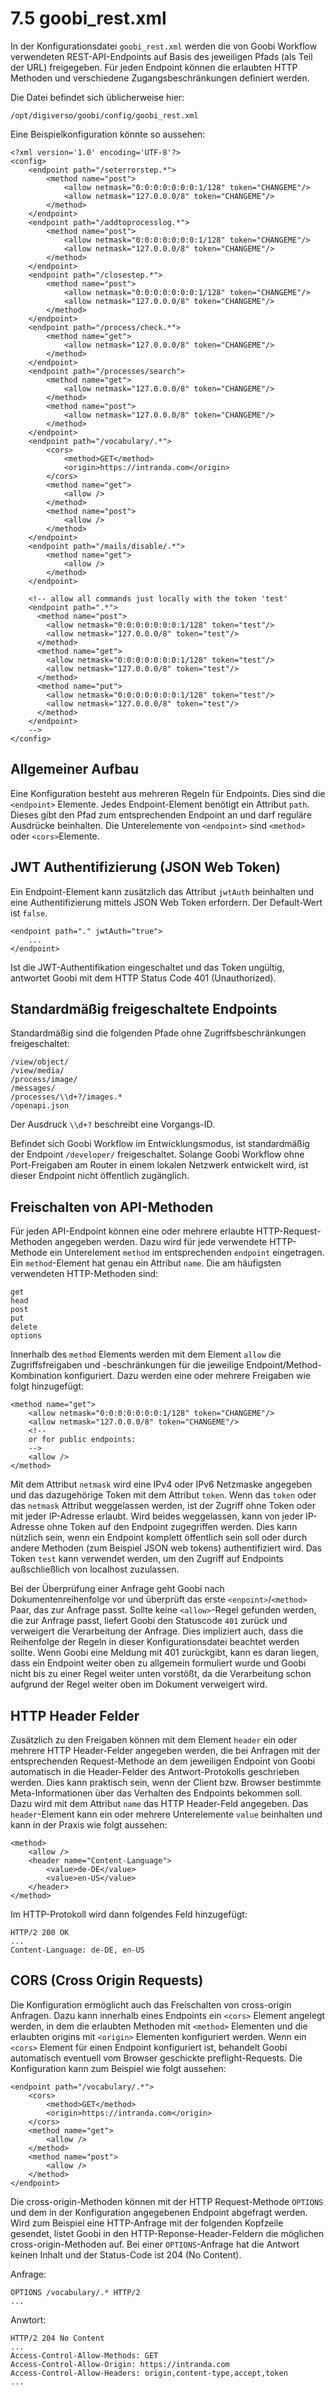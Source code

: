# 7.5 goobi\_rest.xml

In der Konfigurationsdatei `goobi_rest.xml` werden die von Goobi Workflow verwendeten REST-API-Endpoints auf Basis des jeweiligen Pfads \(als Teil der URL\) freigegeben. Für jeden Endpoint können die erlaubten HTTP Methoden und verschiedene Zugangsbeschränkungen definiert werden.

Die Datei befindet sich üblicherweise hier:

```text
/opt/digiverso/goobi/config/goobi_rest.xml
```

Eine Beispielkonfiguration könnte so aussehen:

```markup
<?xml version='1.0' encoding='UTF-8'?>
<config>
    <endpoint path="/seterrorstep.*">
        <method name="post">
            <allow netmask="0:0:0:0:0:0:0:1/128" token="CHANGEME"/>
            <allow netmask="127.0.0.0/8" token="CHANGEME"/>
        </method>
    </endpoint>
    <endpoint path="/addtoprocesslog.*">
        <method name="post">
            <allow netmask="0:0:0:0:0:0:0:1/128" token="CHANGEME"/>
            <allow netmask="127.0.0.0/8" token="CHANGEME"/>
        </method>
    </endpoint>
    <endpoint path="/closestep.*">
        <method name="post">
            <allow netmask="0:0:0:0:0:0:0:1/128" token="CHANGEME"/>
            <allow netmask="127.0.0.0/8" token="CHANGEME"/>
        </method>
    </endpoint>
    <endpoint path="/process/check.*">
        <method name="get">
            <allow netmask="127.0.0.0/8" token="CHANGEME"/>
        </method>
    </endpoint>
    <endpoint path="/processes/search">
        <method name="get">
            <allow netmask="127.0.0.0/8" token="CHANGEME"/>
        </method>
        <method name="post">
            <allow netmask="127.0.0.0/8" token="CHANGEME"/>
        </method>
    </endpoint>
    <endpoint path="/vocabulary/.*">
        <cors>
            <method>GET</method>
            <origin>https://intranda.com</origin>               
        </cors>
        <method name="get">
            <allow />
        </method>
        <method name="post">
            <allow />
        </method>
    </endpoint>
    <endpoint path="/mails/disable/.*">
        <method name="get">
            <allow />
        </method>
    </endpoint>

    <!-- allow all commands just locally with the token 'test'
    <endpoint path=".*">
      <method name="post">
        <allow netmask="0:0:0:0:0:0:0:1/128" token="test"/>
        <allow netmask="127.0.0.0/8" token="test"/>
      </method>
      <method name="get">
        <allow netmask="0:0:0:0:0:0:0:1/128" token="test"/>
        <allow netmask="127.0.0.0/8" token="test"/>
      </method>
      <method name="put">
        <allow netmask="0:0:0:0:0:0:0:1/128" token="test"/>
        <allow netmask="127.0.0.0/8" token="test"/>
      </method>
    </endpoint>
    -->
</config>
```

## Allgemeiner Aufbau

Eine Konfiguration besteht aus mehreren Regeln für Endpoints. Dies sind die `<endpoint>` Elemente. Jedes Endpoint-Element benötigt ein Attribut `path`. Dieses gibt den Pfad zum entsprechenden Endpoint an und darf reguläre Ausdrücke beinhalten. Die Unterelemente von `<endpoint>` sind `<method>` oder `<cors>`Elemente.

## JWT Authentifizierung \(JSON Web Token\)

Ein Endpoint-Element kann zusätzlich das Attribut `jwtAuth` beinhalten und eine Authentifizierung mittels JSON Web Token erfordern. Der Default-Wert ist `false`.

```markup
<endpoint path="." jwtAuth="true">
    ...
</endpoint>
```

Ist die JWT-Authentifikation eingeschaltet und das Token ungültig, antwortet Goobi mit dem HTTP Status Code 401 \(Unauthorized\).

## Standardmäßig freigeschaltete Endpoints

Standardmäßig sind die folgenden Pfade ohne Zugriffsbeschränkungen freigeschaltet:

```
/view/object/
/view/media/
/process/image/
/messages/
/processes/\\d+?/images.*
/openapi.json
```

<!---
In dem Ausdruck für die Vorgangs-ID muss genau ein Backslash in der GUI zu sehen sein. Dieses escaped das 'd'.
-->

Der Ausdruck `\\d+?` beschreibt eine Vorgangs-ID.

Befindet sich Goobi Workflow im Entwicklungsmodus, ist standardmäßig der Endpoint `/developer/` freigeschaltet. Solange Goobi Workflow ohne Port-Freigaben am Router in einem lokalen Netzwerk entwickelt wird, ist dieser Endpoint nicht öffentlich zugänglich.

## Freischalten von API-Methoden

Für jeden API-Endpoint können eine oder mehrere erlaubte HTTP-Request-Methoden angegeben werden. Dazu wird für jede verwendete HTTP-Methode ein Unterelement `method` im entsprechenden `endpoint` eingetragen. Ein `method`-Element hat genau ein Attribut `name`. Die am häufigsten verwendeten HTTP-Methoden sind:

```
get
head
post
put
delete
options
```

Innerhalb des `method` Elements werden mit dem Element `allow` die Zugriffsfreigaben und -beschränkungen für die jeweilige Endpoint/Method-Kombination konfiguriert. Dazu werden eine oder mehrere Freigaben wie folgt hinzugefügt:

```markup
<method name="get">
    <allow netmask="0:0:0:0:0:0:0:1/128" token="CHANGEME"/>
    <allow netmask="127.0.0.0/8" token="CHANGEME"/>
    <!--
    or for public endpoints:
    -->
    <allow />
</method>
```

Mit dem Attribut `netmask` wird eine IPv4 oder IPv6 Netzmaske angegeben und das dazugehörige Token mit dem Attribut `token`. Wenn das `token` oder das `netmask` Attribut weggelassen werden, ist der Zugriff ohne Token oder mit jeder IP-Adresse erlaubt. Wird beides weggelassen, kann von jeder IP-Adresse ohne Token auf den Endpoint zugegriffen werden. Dies kann nützlich sein, wenn ein Endpoint komplett öffentlich sein soll oder durch andere Methoden \(zum Beispiel JSON web tokens\) authentifiziert wird. Das Token `test` kann verwendet werden, um den Zugriff auf Endpoints außschließlich von localhost zuzulassen.

Bei der Überprüfung einer Anfrage geht Goobi nach Dokumentenreihenfolge vor und überprüft das erste `<enpoint>`/`<method>` Paar, das zur Anfrage passt. Sollte keine `<allow>`-Regel gefunden werden, die zur Anfrage passt, liefert Goobi den Statuscode `401` zurück und verweigert die Verarbeitung der Anfrage. Dies impliziert auch, dass die Reihenfolge der Regeln in dieser Konfigurationsdatei beachtet werden sollte. Wenn Goobi eine Meldung mit 401 zurückgibt, kann es daran liegen, dass ein Endpoint weiter oben zu allgemein formuliert wurde und Goobi nicht bis zu einer Regel weiter unten vorstößt, da die Verarbeitung schon aufgrund der Regel weiter oben im Dokument verweigert wird.

## HTTP Header Felder

Zusätzlich zu den Freigaben können mit dem Element `header` ein oder mehrere HTTP Header-Felder angegeben werden, die bei Anfragen mit der entsprechenden Request-Methode an dem jeweiligen Endpoint von Goobi automatisch in die Header-Felder des Antwort-Protokolls geschrieben werden. Dies kann praktisch sein, wenn der Client bzw. Browser bestimmte Meta-Informationen über das Verhalten des Endpoints bekommen soll. Dazu wird mit dem Attribut `name` das HTTP Header-Feld angegeben. Das `header`-Element kann ein oder mehrere Unterelemente `value` beinhalten und kann in der Praxis wie folgt aussehen:

```markup
<method>
    <allow />
    <header name="Content-Language">
    	<value>de-DE</value>
    	<value>en-US</value>
    </header>
</method>
```

Im HTTP-Protokoll wird dann folgendes Feld hinzugefügt:

```
HTTP/2 200 OK
...
Content-Language: de-DE, en-US
```

## CORS \(Cross Origin Requests\)

Die Konfiguration ermöglicht auch das Freischalten von cross-origin Anfragen. Dazu kann innerhalb eines Endpoints ein `<cors>` Element angelegt werden, in dem die erlaubten Methoden mit `<method>` Elementen und die erlaubten origins mit `<origin>` Elementen konfiguriert werden. Wenn ein `<cors>` Element für einen Endpoint konfiguriert ist, behandelt Goobi automatisch eventuell vom Browser geschickte preflight-Requests. Die Konfiguration kann zum Beispiel wie folgt aussehen:

```markup
<endpoint path="/vocabulary/.*">
    <cors>
        <method>GET</method>
        <origin>https://intranda.com</origin>               
    </cors>
    <method name="get">
        <allow />
    </method>
    <method name="post">
        <allow />
    </method>
</endpoint>
```

Die cross-origin-Methoden können mit der HTTP Request-Methode `OPTIONS` und dem in der Konfiguration angegebenen Endpoint abgefragt werden. Wird zum Beispiel eine HTTP-Anfrage mit der folgenden Kopfzeile gesendet, listet Goobi in den HTTP-Reponse-Header-Feldern die möglichen cross-origin-Methoden auf. Bei einer `OPTIONS`-Anfrage hat die Antwort keinen Inhalt und der Status-Code ist 204 \(No Content\).

Anfrage:
```
OPTIONS /vocabulary/.* HTTP/2
...
```

Anwtort:
```
HTTP/2 204 No Content
...
Access-Control-Allow-Methods: GET
Access-Control-Allow-Origin: https://intranda.com
Access-Control-Allow-Headers: origin,content-type,accept,token
...
```
